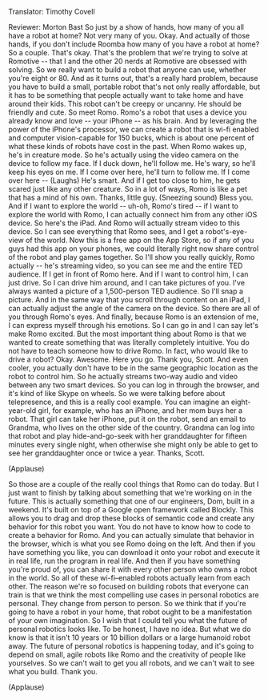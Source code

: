 

Translator: Timothy Covell

Reviewer: Morton Bast
So just by a show of hands, how many of you all have a robot at home?
Not very many of you.
Okay. And actually of those hands,
if you don&#39;t include Roomba how many of you have a robot at home?
So a couple.
That&#39;s okay.
That&#39;s the problem that we&#39;re trying to solve at Romotive --
that I and the other 20 nerds at Romotive are obsessed with solving.
So we really want to build a robot that anyone can use,
whether you&#39;re eight or 80.
And as it turns out, that&#39;s a really hard problem,
because you have to build a small, portable robot
that&#39;s not only really affordable,
but it has to be something
that people actually want to take home and have around their kids.
This robot can&#39;t be creepy or uncanny.
He should be friendly and cute.
So meet Romo.
Romo&#39;s a robot that uses a device you already know and love --
your iPhone -- as his brain.
And by leveraging the power of the iPhone&#39;s processor,
we can create a robot that is wi-fi enabled
and computer vision-capable for 150 bucks,
which is about one percent of what these kinds of robots have cost in the past.
When Romo wakes up, he&#39;s in creature mode.
So he&#39;s actually using the video camera on the device to follow my face.
If I duck down, he&#39;ll follow me.
He&#39;s wary, so he&#39;ll keep his eyes on me.
If I come over here, he&#39;ll turn to follow me.
If I come over here -- (Laughs)
He&#39;s smart.
And if I get too close to him,
he gets scared just like any other creature.
So in a lot of ways, Romo is like a pet that has a mind of his own.
Thanks, little guy.
(Sneezing sound)
Bless you.
And if I want to explore the world -- uh-oh, Romo&#39;s tired --
if I want to explore the world with Romo,
I can actually connect him from any other iOS device.
So here&#39;s the iPad.
And Romo will actually stream video to this device.
So I can see everything that Romo sees,
and I get a robot&#39;s-eye-view of the world.
Now this is a free app on the App Store,
so if any of you guys had this app on your phones,
we could literally right now share control of the robot and play games together.
So I&#39;ll show you really quickly,
Romo actually -- he&#39;s streaming video,
so you can see me and the entire TED audience.
If I get in front of Romo here.
And if I want to control him, I can just drive.
So I can drive him around,
and I can take pictures of you.
I&#39;ve always wanted a picture of a 1,500-person TED audience.
So I&#39;ll snap a picture.
And in the same way that you scroll through content on an iPad,
I can actually adjust the angle of the camera on the device.
So there are all of you through Romo&#39;s eyes.
And finally, because Romo is an extension of me,
I can express myself through his emotions.
So I can go in and I can say let&#39;s make Romo excited.
But the most important thing about Romo
is that we wanted to create something that was literally completely intuitive.
You do not have to teach someone how to drive Romo.
In fact, who would like to drive a robot?
Okay. Awesome.
Here you go.
Thank you, Scott.
And even cooler, you actually don&#39;t have to be
in the same geographic location as the robot to control him.
So he actually streams two-way audio and video
between any two smart devices.
So you can log in through the browser,
and it&#39;s kind of like Skype on wheels.
So we were talking before about telepresence,
and this is a really cool example.
You can imagine an eight-year-old girl, for example, who has an iPhone,
and her mom buys her a robot.
That girl can take her iPhone, put it on the robot,
send an email to Grandma, who lives on the other side of the country.
Grandma can log into that robot and play hide-and-go-seek with her granddaughter
for fifteen minutes every single night,
when otherwise she might only be able to get to see her granddaughter once or twice a year.
Thanks, Scott.

(Applause)

So those are a couple of the really cool things that Romo can do today.
But I just want to finish by talking about something that we&#39;re working on in the future.
This is actually something that one of our engineers, Dom, built in a weekend.
It&#39;s built on top of a Google open framework called Blockly.
This allows you to drag and drop these blocks of semantic code
and create any behavior for this robot you want.
You do not have to know how to code to create a behavior for Romo.
And you can actually simulate that behavior in the browser,
which is what you see Romo doing on the left.
And then if you have something you like,
you can download it onto your robot and execute it in real life,
run the program in real life.
And then if you have something you&#39;re proud of,
you can share it with every other person who owns a robot in the world.
So all of these wi-fi–enabled robots actually learn from each other.
The reason we&#39;re so focused on building robots that everyone can train
is that we think the most compelling use cases in personal robotics are personal.
They change from person to person.
So we think that if you&#39;re going to have a robot in your home,
that robot ought to be a manifestation of your own imagination.
So I wish that I could tell you what the future of personal robotics looks like.
To be honest, I have no idea.
But what we do know is that it isn&#39;t 10 years or 10 billion dollars
or a large humanoid robot away.
The future of personal robotics is happening today,
and it&#39;s going to depend on small, agile robots like Romo
and the creativity of people like yourselves.
So we can&#39;t wait to get you all robots,
and we can&#39;t wait to see what you build.
Thank you.

(Applause)

